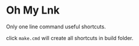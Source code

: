 # Oh My Lnk

Only one line command useful shortcuts.

click `make.cmd` will create all shortcuts in build folder.

